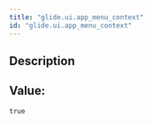 ```yaml
---
title: "glide.ui.app_menu_context"
id: "glide.ui.app_menu_context"
---
```

## Description



## Value: 
```
true
```
